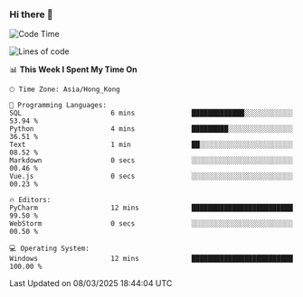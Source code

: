 ### Hi there 👋

<!--
**RoiexLee/RoiexLee** is a ✨ _special_ ✨ repository because its `README.md` (this file) appears on your GitHub profile.

Here are some ideas to get you started:

- 🔭 I’m currently working on ...
- 🌱 I’m currently learning ...
- 👯 I’m looking to collaborate on ...
- 🤔 I’m looking for help with ...
- 💬 Ask me about ...
- 📫 How to reach me: ...
- 😄 Pronouns: ...
- ⚡ Fun fact: ...
-->

<!--START_SECTION:waka-->
![Code Time](http://img.shields.io/badge/Code%20Time-1%2C088%20hrs%204%20mins-blue)

![Lines of code](https://img.shields.io/badge/From%20Hello%20World%20I%27ve%20Written-42.6%20thousand%20lines%20of%20code-blue)

📊 **This Week I Spent My Time On** 

```text
🕑︎ Time Zone: Asia/Hong_Kong

💬 Programming Languages: 
SQL                      6 mins              █████████████░░░░░░░░░░░░   53.94 % 
Python                   4 mins              █████████░░░░░░░░░░░░░░░░   36.51 % 
Text                     1 min               ██░░░░░░░░░░░░░░░░░░░░░░░   08.52 % 
Markdown                 0 secs              ░░░░░░░░░░░░░░░░░░░░░░░░░   00.46 % 
Vue.js                   0 secs              ░░░░░░░░░░░░░░░░░░░░░░░░░   00.23 % 

🔥 Editors: 
PyCharm                  12 mins             █████████████████████████   99.50 % 
WebStorm                 0 secs              ░░░░░░░░░░░░░░░░░░░░░░░░░   00.50 % 

💻 Operating System: 
Windows                  12 mins             █████████████████████████   100.00 % 
```


 Last Updated on 08/03/2025 18:44:04 UTC
<!--END_SECTION:waka-->
